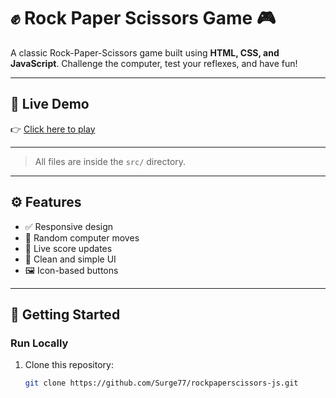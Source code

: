 # ✊ Rock Paper Scissors Game 🎮

A classic Rock-Paper-Scissors game built using **HTML, CSS, and JavaScript**. Challenge the computer, test your reflexes, and have fun!

---

## 🔗 Live Demo

👉 [Click here to play](https://rockpaperscissors-jsapp.netlify.app/)

---
> All files are inside the `src/` directory.

---

## ⚙️ Features

- ✅ Responsive design
- 🤖 Random computer moves
- 🔄 Live score updates
- 🎨 Clean and simple UI
- 🖼️ Icon-based buttons

---

## 🚀 Getting Started

### Run Locally

1. Clone this repository:
   ```bash
   git clone https://github.com/Surge77/rockpaperscissors-js.git